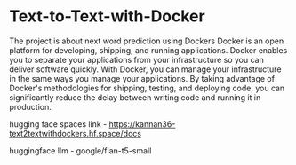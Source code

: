 # Text-to-Text-with-Docker
The project is about next word prediction using Dockers
Docker is an open platform for developing, shipping, and running applications. Docker enables you to separate your applications from your infrastructure so you can deliver software quickly. With Docker, you can manage your infrastructure in the same ways you manage your applications. By taking advantage of Docker's methodologies for shipping, testing, and deploying code, you can significantly reduce the delay between writing code and running it in production.

hugging face spaces link - https://kannan36-text2textwithdockers.hf.space/docs

huggingface llm - google/flan-t5-small
